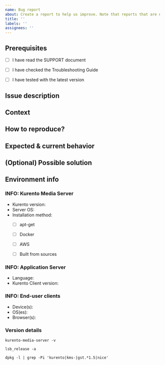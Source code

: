 ```yaml
---
name: Bug report
about: Create a report to help us improve. Note that reports that are not bugs will generally not be accepted.
title: ''
labels: ''
assignees: ''
---
```


<!--
Thank you for using Kurento! If you are here it means you found a problem...
Please provide enough information so that others can review your report.

Check out the 4 steps on **how to get help**:
https://github.com/Kurento/.github/blob/master/SUPPORT.md

To write an Issue report, read our Reporting Guidelines:
https://doc-kurento.readthedocs.io/en/latest/user/support.html#reporting-issues
-->


## Prerequisites
<!--
Go over all the following points, and put an 'x' in all the boxes that apply.
If you're unsure about any of these, don't hesitate to ask. We're here to help!
-->

* [ ] I have read the SUPPORT document
  <!-- You can read it here:
  https://github.com/Kurento/.github/blob/master/SUPPORT.md
  -->

* [ ] I have checked the Troubleshooting Guide
  <!-- You can find it here:
  https://doc-kurento.readthedocs.io/en/latest/user/troubleshooting.html
  -->

* [ ] I have tested with the latest version
  <!-- You can check which one is the latest version here:
  https://doc-kurento.readthedocs.io/en/latest/project/relnotes/index.html
  -->


## Issue description
<!-- A clear and concise description of what the bug is. -->


## Context
<!--
How has this issue affected you? What are you trying to accomplish?
Providing context helps us come up with a solution.
-->


## How to reproduce?
<!--
Explain the exact steps that other developer should follow in order to
reproduce the same issue.

For example:
1. Create this pipeline: "..."
2. Use these settings: "..."
3. Click "Start"
4. See error
-->


## Expected & current behavior
<!-- Tell us what should happen, and what happens instead. -->


## (Optional) Possible solution
<!--
Not obligatory, but suggest a fix/reason for the bug,
or ideas on how to implement the solution.
-->


## Environment info
<!--
Include as many relevant details about the environment where you experienced
the issue. Include things like:
* What Kurento Endpoints are used, and how are connected.
* If you are configuring STUN or TURN in Kurento and/or in the browsers.
* If the WebRTC streams are being relayed through your TURN servers.
* The network topology between servers / services / containers / etc.
* If there are any web proxies.
* Anything that you think might be relevant or useful.
-->


### INFO: Kurento Media Server

* Kurento version:  <!-- E.g. 6.12.0, nightly -->
* Server OS:        <!-- E.g. Ubuntu 16.04 (Xenial), 18.04 (Bionic), etc. -->
* Installation method:
    <!-- Put an 'x' in all the boxes that apply. -->
  - [ ] apt-get
    <!-- https://doc-kurento.readthedocs.io/en/latest/user/installation.html#installation-local -->
  - [ ] Docker
    <!-- https://doc-kurento.readthedocs.io/en/latest/user/installation.html#installation-docker -->
  - [ ] AWS
    <!-- https://doc-kurento.readthedocs.io/en/latest/user/installation.html#installation-aws -->
  - [ ] Built from sources
    <!-- https://doc-kurento.readthedocs.io/en/latest/dev/dev_guide.html#dev-sources -->


### INFO: Application Server

* Language:                 <!-- E.g. Java, Node.js, browser JavaScript, etc. -->
* Kurento Client version:   <!-- E.g. 6.12.0, nightly -->


### INFO: End-user clients

* Device(s):    <!-- E.g. PC, Mac, Android, iPhone, etc. -->
* OS(es):       <!-- E.g. Ubuntu 18.04, Windows 10, iOS 12, etc. -->
* Browser(s):   <!-- E.g. Firefox 74, Chrome 80, Safari 12.0, etc. -->


### Version details
<!--
Please paste output of running these commands in the same machine where
Kurento Media Server is running.
-->

```
kurento-media-server -v

lsb_release -a

dpkg -l | grep -Pi 'kurento|kms-|gst.*1.5|nice'
```

